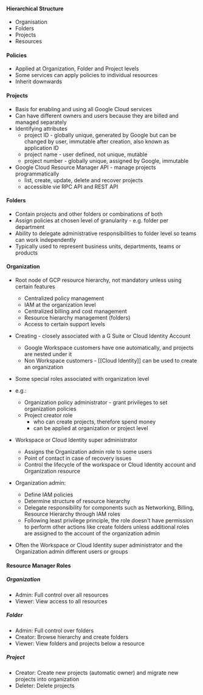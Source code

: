 
#### Hierarchical Structure
- Organisation
- Folders
- Projects
- Resources

#### Policies
- Applied at Organization, Folder and Project levels
- Some services can apply policies to individual resources
- Inherit downwards

#### Projects
- Basis for enabling and using all Google Cloud services
- Can have different owners and users because they are billed and managed separately
- Identifying attributes 
	- project ID - globally unique, generated by Google but can be changed by user, immutable after creation, also known as application ID
	- project name - user defined, not unique, mutable
	- project number - globally unique, assigned by Google, immutable
- Google Cloud Resource Manager API - manage projects programmatically
	- list, create, update, delete and recover projects
	- accessible vie RPC API and REST API

#### Folders
- Contain projects and other folders or combinations of both
- Assign policies at chosen level of granularity - e.g. folder per department
- Ability to delegate administrative responsibilities to folder level so teams can work independently
- Typically used to represent business units, departments, teams or products

#### Organization
- Root node of GCP resource hierarchy, not mandatory unless using certain features
	- Centralized policy management
	- IAM at the organization level
	- Centralized billing and cost management
	- Resource hierarchy management (folders)
	- Access to certain support levels
- Creating - closely associated with a G Suite or Cloud Identity Account
	- Google Workspace customers have one automatically, and projects are nested under it
	- Non Workspace customers - [[Cloud Identity]] can be used to create an organization
- Some special roles associated with organization level
- e.g.:
	- Organization policy administrator - grant privileges to set organization policies
	- Project creator role 
		- who can create projects, therefore spend money
		- can be applied at organization or project level

- Workspace or Cloud Identity super administrator
	- Assigns the Organization admin role to some users
	- Point of contact in case of recovery issues
	- Control the lifecycle of the workspace or Cloud Identity account and Organization resource

- Organization admin:
	- Define IAM policies
	- Determine structure of resource hierarchy
	- Delegate responsibility for components such as Networking, Billing, Resource Hierarchy through IAM roles
	- Following least privilege principle, the role doesn't have permission to perform other actions like create folders unless additional roles are assigned to the account of the organization admin
	
- Often the Workspace or Cloud Identity super administrator and the Organization admin different users or groups

#### Resource Manager Roles

##### Organization
- Admin:  Full control over all resources
- Viewer: View access to all resources

##### Folder
- Admin: Full control over folders
- Creator: Browse hierarchy and create folders
- Viewer: View folders and projects below a resource

##### Project
- Creator: Create new projects (automatic owner) and migrate new projects into organization
- Deleter: Delete projects

